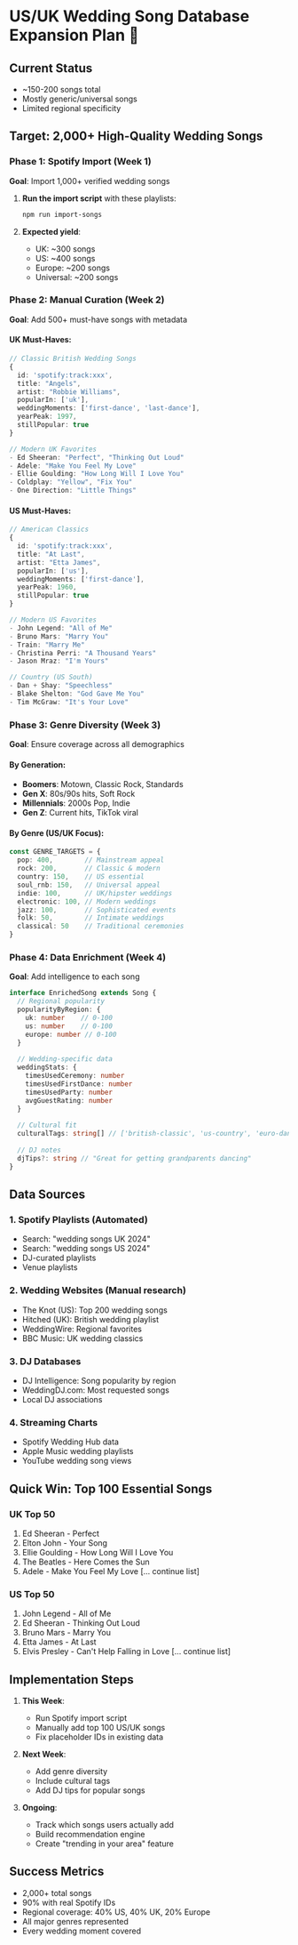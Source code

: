 # US/UK Wedding Song Database Expansion Plan 🎵

## Current Status
- ~150-200 songs total
- Mostly generic/universal songs
- Limited regional specificity

## Target: 2,000+ High-Quality Wedding Songs

### Phase 1: Spotify Import (Week 1)
**Goal**: Import 1,000+ verified wedding songs

1. **Run the import script** with these playlists:
   ```bash
   npm run import-songs
   ```

2. **Expected yield**:
   - UK: ~300 songs
   - US: ~400 songs  
   - Europe: ~200 songs
   - Universal: ~200 songs

### Phase 2: Manual Curation (Week 2)
**Goal**: Add 500+ must-have songs with metadata

#### UK Must-Haves:
```typescript
// Classic British Wedding Songs
{
  id: 'spotify:track:xxx',
  title: "Angels",
  artist: "Robbie Williams",
  popularIn: ['uk'],
  weddingMoments: ['first-dance', 'last-dance'],
  yearPeak: 1997,
  stillPopular: true
}

// Modern UK Favorites
- Ed Sheeran: "Perfect", "Thinking Out Loud"
- Adele: "Make You Feel My Love"
- Ellie Goulding: "How Long Will I Love You"
- Coldplay: "Yellow", "Fix You"
- One Direction: "Little Things"
```

#### US Must-Haves:
```typescript
// American Classics
{
  id: 'spotify:track:xxx',
  title: "At Last",
  artist: "Etta James",
  popularIn: ['us'],
  weddingMoments: ['first-dance'],
  yearPeak: 1960,
  stillPopular: true
}

// Modern US Favorites
- John Legend: "All of Me"
- Bruno Mars: "Marry You"
- Train: "Marry Me"
- Christina Perri: "A Thousand Years"
- Jason Mraz: "I'm Yours"

// Country (US South)
- Dan + Shay: "Speechless"
- Blake Shelton: "God Gave Me You"
- Tim McGraw: "It's Your Love"
```

### Phase 3: Genre Diversity (Week 3)
**Goal**: Ensure coverage across all demographics

#### By Generation:
- **Boomers**: Motown, Classic Rock, Standards
- **Gen X**: 80s/90s hits, Soft Rock
- **Millennials**: 2000s Pop, Indie
- **Gen Z**: Current hits, TikTok viral

#### By Genre (US/UK Focus):
```typescript
const GENRE_TARGETS = {
  pop: 400,        // Mainstream appeal
  rock: 200,       // Classic & modern
  country: 150,    // US essential
  soul_rnb: 150,   // Universal appeal
  indie: 100,      // UK/hipster weddings
  electronic: 100, // Modern weddings
  jazz: 100,       // Sophisticated events
  folk: 50,        // Intimate weddings
  classical: 50    // Traditional ceremonies
}
```

### Phase 4: Data Enrichment (Week 4)
**Goal**: Add intelligence to each song

```typescript
interface EnrichedSong extends Song {
  // Regional popularity
  popularityByRegion: {
    uk: number    // 0-100
    us: number    // 0-100
    europe: number // 0-100
  }
  
  // Wedding-specific data
  weddingStats: {
    timesUsedCeremony: number
    timesUsedFirstDance: number
    timesUsedParty: number
    avgGuestRating: number
  }
  
  // Cultural fit
  culturalTags: string[] // ['british-classic', 'us-country', 'euro-dance']
  
  // DJ notes
  djTips?: string // "Great for getting grandparents dancing"
}
```

## Data Sources

### 1. **Spotify Playlists** (Automated)
- Search: "wedding songs UK 2024"
- Search: "wedding songs US 2024"
- DJ-curated playlists
- Venue playlists

### 2. **Wedding Websites** (Manual research)
- The Knot (US): Top 200 wedding songs
- Hitched (UK): British wedding playlist
- WeddingWire: Regional favorites
- BBC Music: UK wedding classics

### 3. **DJ Databases**
- DJ Intelligence: Song popularity by region
- WeddingDJ.com: Most requested songs
- Local DJ associations

### 4. **Streaming Charts**
- Spotify Wedding Hub data
- Apple Music wedding playlists
- YouTube wedding song views

## Quick Win: Top 100 Essential Songs

### UK Top 50
1. Ed Sheeran - Perfect
2. Elton John - Your Song  
3. Ellie Goulding - How Long Will I Love You
4. The Beatles - Here Comes the Sun
5. Adele - Make You Feel My Love
[... continue list]

### US Top 50
1. John Legend - All of Me
2. Ed Sheeran - Thinking Out Loud
3. Bruno Mars - Marry You
4. Etta James - At Last
5. Elvis Presley - Can't Help Falling in Love
[... continue list]

## Implementation Steps

1. **This Week**: 
   - Run Spotify import script
   - Manually add top 100 US/UK songs
   - Fix placeholder IDs in existing data

2. **Next Week**:
   - Add genre diversity
   - Include cultural tags
   - Add DJ tips for popular songs

3. **Ongoing**:
   - Track which songs users actually add
   - Build recommendation engine
   - Create "trending in your area" feature

## Success Metrics
- 2,000+ total songs
- 90% with real Spotify IDs
- Regional coverage: 40% US, 40% UK, 20% Europe
- All major genres represented
- Every wedding moment covered